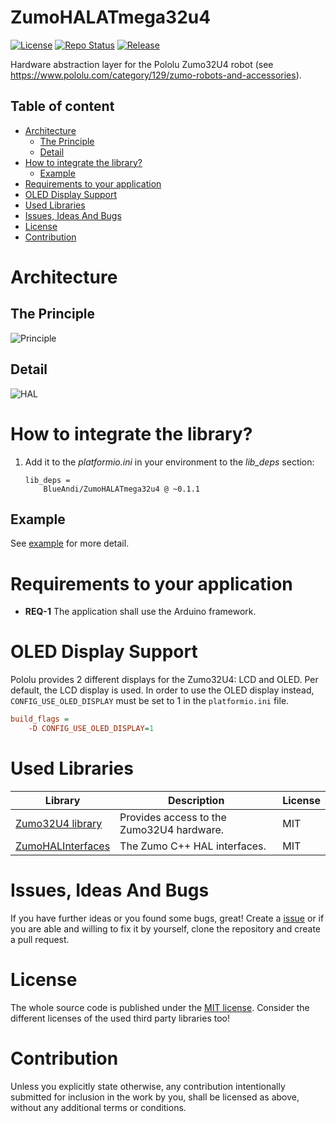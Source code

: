 # ZumoHALATmega32u4 <!-- omit in toc -->

[![License](https://img.shields.io/badge/license-MIT-blue.svg)](http://choosealicense.com/licenses/mit/)
[![Repo Status](https://www.repostatus.org/badges/latest/wip.svg)](https://www.repostatus.org/#wip)
[![Release](https://img.shields.io/github/release/BlueAndi/ZumoHALATmega32u4.svg)](https://github.com/BlueAndi/ZumoHALATmega32u4/releases)

Hardware abstraction layer for the Pololu Zumo32U4 robot (see https://www.pololu.com/category/129/zumo-robots-and-accessories).

## Table of content

* [Architecture](#architecture)
  * [The Principle](#the-principle)
  * [Detail](#detail)
* [How to integrate the library?](#how-to-integrate-the-library)
  * [Example](#example)
* [Requirements to your application](#requirements-to-your-application)
* [OLED Display Support](#oled-display-support)
* [Used Libraries](#used-libraries)
* [Issues, Ideas And Bugs](#issues-ideas-and-bugs)
* [License](#license)
* [Contribution](#contribution)

# Architecture

## The Principle
![Principle](http://www.plantuml.com/plantuml/proxy?cache=no&src=https://raw.githubusercontent.com/BlueAndi/ZumoHALATmega32u4/master/doc/uml/Principle.plantuml)

## Detail
![HAL](http://www.plantuml.com/plantuml/proxy?cache=no&src=https://raw.githubusercontent.com/BlueAndi/ZumoHALATmega32u4/master/doc/uml/HAL.plantuml)

# How to integrate the library?
1. Add it to the _platformio.ini_ in your environment to the _lib\_deps_ section:
    ```
    lib_deps =
        BlueAndi/ZumoHALATmega32u4 @ ~0.1.1
    ```

## Example
See [example](/examples/example/) for more detail.

# Requirements to your application
* **REQ-1** The application shall use the Arduino framework.

# OLED Display Support
Pololu provides 2 different displays for the Zumo32U4: LCD and OLED. Per default, the LCD display is used.
In order to use the OLED display instead, `CONFIG_USE_OLED_DISPLAY` must be set to 1 in the `platformio.ini` file.

```ini
build_flags =
    -D CONFIG_USE_OLED_DISPLAY=1
```

# Used Libraries

| Library                                                                 | Description                               | License |
| ----------------------------------------------------------------------- | ----------------------------------------- | ------- |
| [Zumo32U4 library](https://github.com/pololu/zumo-32u4-arduino-library) | Provides access to the Zumo32U4 hardware. | MIT     |
| [ZumoHALInterfaces](https://github.com/BlueAndi/ZumoHALInterfaces)      | The Zumo C++ HAL interfaces.              | MIT     |

# Issues, Ideas And Bugs
If you have further ideas or you found some bugs, great! Create a [issue](https://github.com/BlueAndi/ZumoHALATmega32u4/issues) or if you are able and willing to fix it by yourself, clone the repository and create a pull request.

# License
The whole source code is published under the [MIT license](http://choosealicense.com/licenses/mit/).
Consider the different licenses of the used third party libraries too!

# Contribution
Unless you explicitly state otherwise, any contribution intentionally submitted for inclusion in the work by you, shall be licensed as above, without any
additional terms or conditions.
